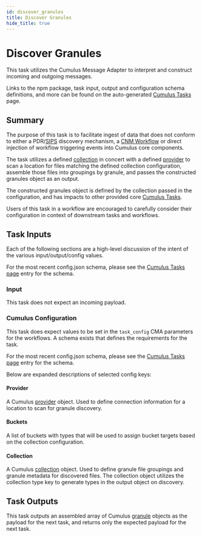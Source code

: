 ```yaml
---
id: discover_granules
title: Discover Granules
hide_title: true
---
```


# Discover Granules

This task utilizes the Cumulus Message Adapter to interpret and construct incoming and outgoing messages.

Links to the npm package, task input, output and configuration schema definitions, and more can be found on the auto-generated [Cumulus Tasks](../tasks) page.

## Summary

The purpose of this task is to facilitate ingest of data that does not conform to either a PDR/[SIPS](../data-cookbooks/sips-workflow) discovery mechanism, a [CNM Workflow](../data-cookbooks/cnm-workflow) or direct injection of workflow triggering events into Cumulus core components.

The task utilizes a defined [collection](../data-cookbooks/setup#collections) in concert with a defined [provider](../data-cookbooks/setup#providers) to scan a location for files matching the defined collection configuration, assemble those files into groupings by granule, and passes the constructed granules object as an output.

The constructed granules object is defined by the collection passed in the configuration, and has impacts to other provided core [Cumulus Tasks](../tasks).

Users of this task in a workflow are encouraged to carefully consider their configuration  in context of downstream tasks and workflows.

## Task Inputs

Each of the following sections are a high-level discussion of the intent of the various input/output/config values.

For the most recent config.json schema, please see the [Cumulus Tasks page](../tasks) entry for the schema.

### Input

This task does not expect an incoming payload.

### Cumulus Configuration

This task does expect values to be set in the `task_config` CMA parameters for the workflows.  A schema exists that defines the requirements for the task.

For the most recent config.json schema, please see the [Cumulus Tasks page](../tasks) entry for the schema.

Below are expanded descriptions of selected config keys:

#### Provider

A Cumulus [provider](https://github.com/nasa/cumulus/blob/master/packages/api/models/schemas.js) object.  Used to define connection information for a location to scan for granule discovery.

#### Buckets

A list of buckets with types that will be used to assign bucket targets based on the collection configuration.

#### Collection

A Cumulus [collection](https://github.com/nasa/cumulus/blob/master/packages/api/models/schemas.js) object.    Used to define granule file groupings and granule metadata for discovered files.   The collection object utilizes the collection type key to generate types in the output object on discovery.

## Task Outputs

This task outputs an assembled array of Cumulus [granule](https://github.com/nasa/cumulus/blob/master/packages/api/models/schemas.js) objects as the payload for the next task, and returns only the expected payload for the next task.
